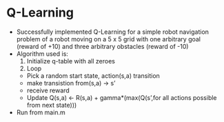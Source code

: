 # Q-Learning

+ Successfully implemented Q-Learning for a simple robot navigation problem of a robot moving on a 5 x 5 grid with 
  one arbitrary goal (reward of +10) and three arbitrary obstacles (reward of -10)
+ Algorithm used is:
  1. Initialize q-table with all zeroes
  2. Loop
    + Pick a random start state, action(s,a) transition
    + make transistion from(s,a) -> s’
    + receive reward
    + Update Q(s,a) <- R(s,a) + gamma*(max(Q(s’,for all actions possible from next state)))
+ Run from main.m
 
